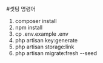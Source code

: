 #셋팅 명령어
1. composer install
2. npm install
3. cp .env.example .env
4. php artisan key:generate
5. php artisan storage:link
6. php artisan migrate:fresh --seed